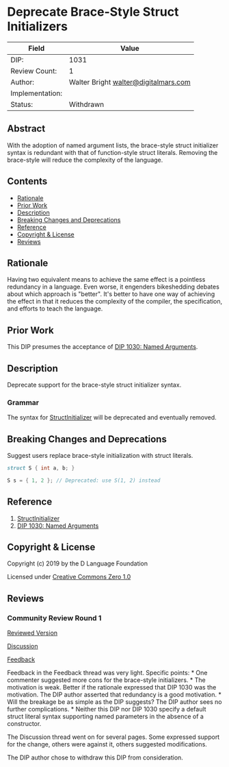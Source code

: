 # Deprecate Brace-Style Struct Initializers

| Field           | Value                                                           |
|-----------------|-----------------------------------------------------------------|
| DIP:            | 1031                                                            |
| Review Count:   | 1                                                               |
| Author:         | Walter Bright walter@digitalmars.com                            |
| Implementation: |                                                                 |
| Status:         | Withdrawn                                                       |

## Abstract

With the adoption of named argument lists, the brace-style struct initializer
syntax is redundant with that of function-style struct literals. Removing
the brace-style will reduce the complexity of the language.

## Contents
* [Rationale](#rationale)
* [Prior Work](#prior-work)
* [Description](#description)
* [Breaking Changes and Deprecations](#breaking-changes-and-deprecations)
* [Reference](#reference)
* [Copyright & License](#copyright--license)
* [Reviews](#reviews)

## Rationale

Having two equivalent means to achieve the same effect is a pointless redundancy in a language.
Even worse, it engenders bikeshedding debates about which approach is "better". It's better
to have one way of achieving the effect in that it reduces the complexity of the compiler, the specification,
and efforts to teach the language.

## Prior Work

This DIP presumes the acceptance of [DIP 1030: Named Arguments](https://github.com/dlang/DIPs/blob/846a6ae37f731cd2e17d2249272b07555a4e7400/DIPs/DIP1030.md).

## Description

Deprecate support for the brace-style struct initializer syntax.

### Grammar

The syntax for [StructInitializer](https://dlang.org/spec/declaration.html#StructInitializer)
will be deprecated and eventually removed.

## Breaking Changes and Deprecations

Suggest users replace brace-style initialization with struct literals.

```d
struct S { int a, b; }

S s = { 1, 2 }; // Deprecated: use S(1, 2) instead
```

## Reference

1. [StructInitializer](https://dlang.org/spec/declaration.html#StructInitializer)
2. [DIP 1030: Named Arguments](https://github.com/dlang/DIPs/blob/846a6ae37f731cd2e17d2249272b07555a4e7400/DIPs/DIP1030.md)

## Copyright & License
Copyright (c) 2019 by the D Language Foundation

Licensed under [Creative Commons Zero 1.0](https://creativecommons.org/publicdomain/zero/1.0/legalcode.txt)

## Reviews

### Community Review Round 1

[Reviewed Version](https://github.com/dlang/DIPs/blob/c0c1c9f9665e0bc1db611f4e93e793d64451f763/DIPs/DIP1031.md)

[Discussion](https://forum.dlang.org/post/uivuxsycynvgvslkkzmx@forum.dlang.org)

[Feedback](https://forum.dlang.org/post/iywiuqqmevdghgbyrved@forum.dlang.org)


Feedback in the Feedback thread was very light. Specific points:
    * One commenter suggested more cons for the brace-style initializers.
    * The motivation is weak. Better if the rationale expressed that DIP 1030 was the motivation. The DIP author asserted that redundancy is a good motivation.
    * Will the breakage be as simple as the DIP suggests? The DIP author sees no further complications.
    * Neither this DIP nor DIP 1030 specify a default struct literal syntax supporting named parameters in the absence of a constructor.

The Discussion thread went on for several pages. Some expressed support for the change, others were against it, others suggested modifications.

The DIP author chose to withdraw this DIP from consideration.